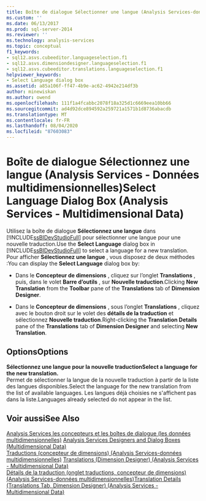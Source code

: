 ```yaml
---
title: Boîte de dialogue Sélectionner une langue (Analysis Services-données multidimensionnelles) | Microsoft Docs
ms.custom: ''
ms.date: 06/13/2017
ms.prod: sql-server-2014
ms.reviewer: ''
ms.technology: analysis-services
ms.topic: conceptual
f1_keywords:
- sql12.asvs.cubeeditor.languageselection.f1
- sql12.asvs.dimensiondesigner.languageselection.f1
- sql12.asvs.cubeeditor.translations.languageselection.f1
helpviewer_keywords:
- Select Language dialog box
ms.assetid: a85a106f-ff47-4b9e-ac62-4942e214df3b
author: minewiskan
ms.author: owend
ms.openlocfilehash: 111f1a4fcabbc2078f18a325d1c6669eea10bb66
ms.sourcegitcommit: ad4d92dce894592a259721a1571b1d8736abacdb
ms.translationtype: MT
ms.contentlocale: fr-FR
ms.lasthandoff: 08/04/2020
ms.locfileid: "87603083"
---
```

# <a name="select-language-dialog-box-analysis-services---multidimensional-data"></a><span data-ttu-id="1db66-102">Boîte de dialogue Sélectionnez une langue (Analysis Services - Données multidimensionnelles)</span><span class="sxs-lookup"><span data-stu-id="1db66-102">Select Language Dialog Box (Analysis Services - Multidimensional Data)</span></span>
  <span data-ttu-id="1db66-103">Utilisez la boîte de dialogue **Sélectionnez une langue** dans [!INCLUDE[ssBIDevStudioFull](../includes/ssbidevstudiofull-md.md)] pour sélectionner une langue pour une nouvelle traduction.</span><span class="sxs-lookup"><span data-stu-id="1db66-103">Use the **Select Language** dialog box in [!INCLUDE[ssBIDevStudioFull](../includes/ssbidevstudiofull-md.md)] to select a language for a new translation.</span></span> <span data-ttu-id="1db66-104">Pour afficher **Sélectionnez une langue** , vous disposez de deux méthodes :</span><span class="sxs-lookup"><span data-stu-id="1db66-104">You can display the **Select Language** dialog box by:</span></span>  
  
-   <span data-ttu-id="1db66-105">Dans le **Concepteur de dimensions** , cliquez sur l’onglet **Translations** , puis, dans le volet **Barre d’outils** , sur **Nouvelle traduction**.</span><span class="sxs-lookup"><span data-stu-id="1db66-105">Clicking **New Translation** from the **Toolbar** pane of the **Translations** tab of **Dimension Designer**.</span></span>  
  
-   <span data-ttu-id="1db66-106">Dans le **Concepteur de dimensions** , sous l’onglet **Translations** , cliquez avec le bouton droit sur le volet des **détails de la traduction** et sélectionnez **Nouvelle traduction**.</span><span class="sxs-lookup"><span data-stu-id="1db66-106">Right-clicking the **Translation Details** pane of the **Translations** tab of **Dimension Designer** and selecting **New Translation**.</span></span>  
  
## <a name="options"></a><span data-ttu-id="1db66-107">Options</span><span class="sxs-lookup"><span data-stu-id="1db66-107">Options</span></span>  
 <span data-ttu-id="1db66-108">**Sélectionnez une langue pour la nouvelle traduction**</span><span class="sxs-lookup"><span data-stu-id="1db66-108">**Select a language for the new translation.**</span></span>  
 <span data-ttu-id="1db66-109">Permet de sélectionner la langue de la nouvelle traduction à partir de la liste des langues disponibles.</span><span class="sxs-lookup"><span data-stu-id="1db66-109">Select the language for the new translation from the list of available languages.</span></span> <span data-ttu-id="1db66-110">Les langues déjà choisies ne s'affichent pas dans la liste.</span><span class="sxs-lookup"><span data-stu-id="1db66-110">Languages already selected do not appear in the list.</span></span>  
  
## <a name="see-also"></a><span data-ttu-id="1db66-111">Voir aussi</span><span class="sxs-lookup"><span data-stu-id="1db66-111">See Also</span></span>  
 <span data-ttu-id="1db66-112">[Analysis Services les concepteurs et les boîtes de dialogue &#40;les données multidimensionnelles&#41;](analysis-services-designers-and-dialog-boxes-multidimensional-data.md) </span><span class="sxs-lookup"><span data-stu-id="1db66-112">[Analysis Services Designers and Dialog Boxes &#40;Multidimensional Data&#41;](analysis-services-designers-and-dialog-boxes-multidimensional-data.md) </span></span>  
 <span data-ttu-id="1db66-113">[Traductions &#40;concepteur de dimensions&#41; &#40;Analysis Services-données multidimensionnelles&#41;](translations-dimension-designer-analysis-services-multidimensional-data.md) </span><span class="sxs-lookup"><span data-stu-id="1db66-113">[Translations &#40;Dimension Designer&#41; &#40;Analysis Services - Multidimensional Data&#41;](translations-dimension-designer-analysis-services-multidimensional-data.md) </span></span>  
 [<span data-ttu-id="1db66-114">Détails de la traduction &#40;onglet traductions, concepteur de dimensions&#41; &#40;Analysis Services-données multidimensionnelles&#41;</span><span class="sxs-lookup"><span data-stu-id="1db66-114">Translation Details &#40;Translations Tab, Dimension Designer&#41; &#40;Analysis Services - Multidimensional Data&#41;</span></span>](translation-details-dimension-designer-analysis-services-multidimensional-data.md)  
  
  
